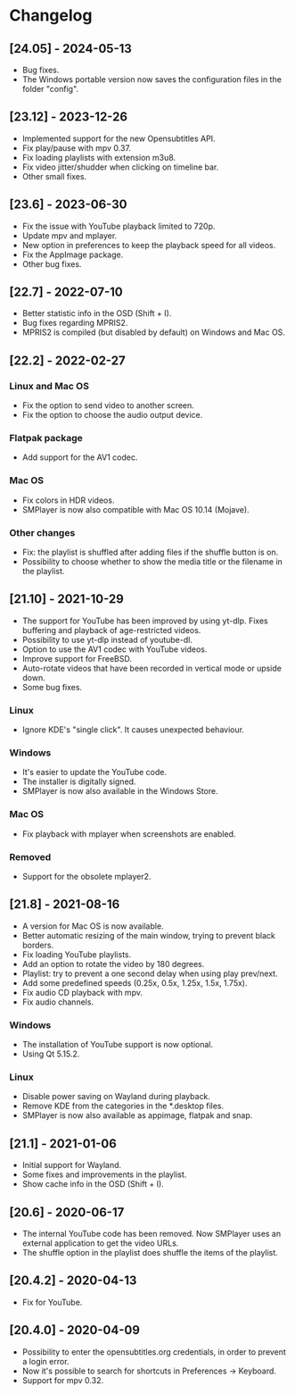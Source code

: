 # Changelog

## [24.05] - 2024-05-13
 * Bug fixes.
 * The Windows portable version now saves the configuration files in
   the folder "config".

## [23.12] - 2023-12-26
 * Implemented support for the new Opensubtitles API.
 * Fix play/pause with mpv 0.37.
 * Fix loading playlists with extension m3u8.
 * Fix video jitter/shudder when clicking on timeline bar.
 * Other small fixes.

## [23.6] - 2023-06-30
 * Fix the issue with YouTube playback limited to 720p.
 * Update mpv and mplayer.
 * New option in preferences to keep the playback speed for all videos.
 * Fix the AppImage package.
 * Other bug fixes.

## [22.7] - 2022-07-10
 * Better statistic info in the OSD (Shift + I).
 * Bug fixes regarding MPRIS2.
 * MPRIS2 is compiled (but disabled by default) on Windows and Mac OS.

## [22.2] - 2022-02-27
### Linux and Mac OS
 * Fix the option to send video to another screen.
 * Fix the option to choose the audio output device.
### Flatpak package
 * Add support for the AV1 codec.
### Mac OS
 * Fix colors in HDR videos.
 * SMPlayer is now also compatible with Mac OS 10.14 (Mojave).
### Other changes
 * Fix: the playlist is shuffled after adding files if the shuffle button is on.
 * Possibility to choose whether to show the media title or the filename
   in the playlist.

## [21.10] - 2021-10-29
 * The support for YouTube has been improved by using yt-dlp. Fixes
   buffering and playback of age-restricted videos.
 * Possibility to use yt-dlp instead of youtube-dl.
 * Option to use the AV1 codec with YouTube videos.
 * Improve support for FreeBSD.
 * Auto-rotate videos that have been recorded in vertical mode or upside down.
 * Some bug fixes.
### Linux
 * Ignore KDE's "single click". It causes unexpected behaviour.
### Windows
 * It's easier to update the YouTube code.
 * The installer is digitally signed.
 * SMPlayer is now also available in the Windows Store.
### Mac OS
 * Fix playback with mplayer when screenshots are enabled.
### Removed
 * Support for the obsolete mplayer2.

## [21.8] - 2021-08-16
 * A version for Mac OS is now available.
 * Better automatic resizing of the main window, trying to prevent
   black borders.
 * Fix loading YouTube playlists.
 * Add an option to rotate the video by 180 degrees.
 * Playlist: try to prevent a one second delay when using play prev/next.
 * Add some predefined speeds (0.25x, 0.5x, 1.25x, 1.5x, 1.75x).
 * Fix audio CD playback with mpv.
 * Fix audio channels.
### Windows
 * The installation of YouTube support is now optional.
 * Using Qt 5.15.2.
### Linux
 * Disable power saving on Wayland during playback.
 * Remove KDE from the categories in the *.desktop files.
 * SMPlayer is now also available as appimage, flatpak and snap.

## [21.1] - 2021-01-06
 * Initial support for Wayland.
 * Some fixes and improvements in the playlist.
 * Show cache info in the OSD (Shift + I).

## [20.6] - 2020-06-17
 * The internal YouTube code has been removed. Now SMPlayer uses
   an external application to get the video URLs.
 * The shuffle option in the playlist does shuffle the items of
   the playlist.

## [20.4.2] - 2020-04-13
 * Fix for YouTube.

## [20.4.0] - 2020-04-09
 * Possibility to enter the opensubtitles.org credentials,
   in order to prevent a login error.
 * Now it's possible to search for shortcuts in Preferences -> Keyboard.
 * Support for mpv 0.32.
